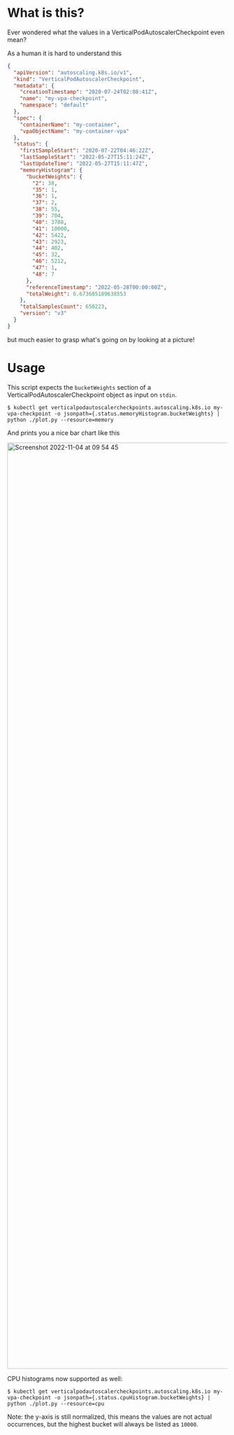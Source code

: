 # What is this?
Ever wondered what the values in a VerticalPodAutoscalerCheckpoint even mean?

As a human it is hard to understand this

```json
{
  "apiVersion": "autoscaling.k8s.io/v1",
  "kind": "VerticalPodAutoscalerCheckpoint",
  "metadata": {
    "creationTimestamp": "2020-07-24T02:08:41Z",
    "name": "my-vpa-checkpoint",
    "namespace": "default"
  },
  "spec": {
    "containerName": "my-container",
    "vpaObjectName": "my-container-vpa"
  },
  "status": {
    "firstSampleStart": "2020-07-22T04:46:22Z",
    "lastSampleStart": "2022-05-27T15:11:24Z",
    "lastUpdateTime": "2022-05-27T15:11:47Z",
    "memoryHistogram": {
      "bucketWeights": {
        "2": 38,
        "35": 1,
        "36": 1,
        "37": 2,
        "38": 55,
        "39": 704,
        "40": 3788,
        "41": 10000,
        "42": 5422,
        "43": 2923,
        "44": 402,
        "45": 32,
        "46": 5212,
        "47": 1,
        "48": 7
      },
      "referenceTimestamp": "2022-05-28T00:00:00Z",
      "totalWeight": 6.673685189638553
    },
    "totalSamplesCount": 650223,
    "version": "v3"
  }
}
```
but much easier to grasp what's going on by looking at a picture!

# Usage
This script expects the `bucketWeights` section of a VerticalPodAutoscalerCheckpoint object as input on `stdin`.
```
$ kubectl get verticalpodautoscalercheckpoints.autoscaling.k8s.io my-vpa-checkpoint -o jsonpath={.status.memoryHistogram.bucketWeights} | python ./plot.py --resource=memory
```

And prints you a nice bar chart like this

<img width="2118" alt="Screenshot 2022-11-04 at 09 54 45" src="https://user-images.githubusercontent.com/2256887/199932881-5322653a-1258-4d40-beae-f07d7899bb2c.png">

CPU histograms now supported as well:
```
$ kubectl get verticalpodautoscalercheckpoints.autoscaling.k8s.io my-vpa-checkpoint -o jsonpath={.status.cpuHistogram.bucketWeights} | python ./plot.py --resource=cpu
```

Note: the y-axis is still normalized, this means the values are not actual occurrences, but the highest bucket will always be listed as `10000`.
